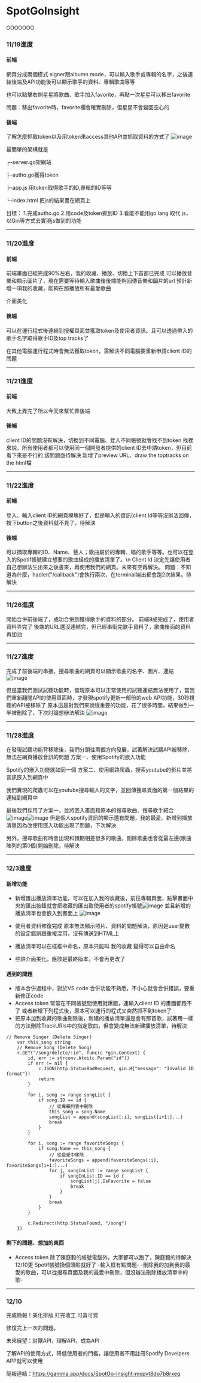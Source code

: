 # SpotGoInsight
GOOOOOO


### 11/19進度
#### 前端
  網頁分成兩個模式 signer跟albumn mode，可以輸入歌手或專輯的名字，之後連結後端及API功能後可以顯示歌手的資料、專輯歌曲等等

  也可以點擊右側星星將歌曲、歌手加入favorite，再點一次星星可以移出favorite

  問題：移出favorite時，favorite欄會確實刪除，但星星不會變回空心的
  

#### 後端
  了解怎麼抓取token以及用token來access其他API並抓取資料的方式了
  ![image](https://github.com/user-attachments/assets/2bb47606-2467-4143-86b6-8dbdaf002f2c)
  
  最簡單的架構就是
  
  ┌-server.go架網站
  
  ├-autho.go獲得token
  
  ├-app.js 用token取得歌手的ID,專輯的ID等等
  
  └-index.html 把js的結果畫在網頁上
  
  目標：
    1.完成autho.go
    2.用code及token抓到ID
    3.看能不能用go lang 取代 js，以Gin等方式去實現js做到的功能

---
### 11/20進度
#### 前端
  前端畫面已經完成90%左右，我的收藏、播放、切換上下首都已完成
  可以播放音樂和顯示圖片了，現在需要等待輸入歌曲後後端能夠回傳音樂和圖片的url
  預計新增一項我的收藏，能夠在那播放所有最愛歌曲
  
  介面美化

#### 後端 
  可以在運行程式後連結到授權頁面並獲取token及使用者資訊。且可以透過帶入的歌手名字取得歌手ID及top tracks了
  
  在其他電腦運行程式時會無法獲取token，需解決不同電腦要重新申請client ID的問題

---
### 11/21進度

#### 前端
   大致上弄完了所以今天來幫忙弄後端
#### 後端
   client ID的問題沒有解決，切換到不同電腦、登入不同帳號就會找不到token
   找裡來說，所有使用者都可以使用同一個開發者提供的client ID去申請token，但目前看下來是不行的
   該問題亟待解決
   新增了preview URL、draw the toptracks on the html檔
   
---
### 11/22進度

#### 前端
登入、輸入client ID的網頁模塊好了，但是輸入的資訊(client Id等等沒辦法回傳，按下button之後資料就不見了，待解決

#### 後端

可以擷取專輯的ID、Name、藝人；歌曲屬於的專輯、唱的歌手等等。也可以在登入的Spotif帳號建立想要的歌曲組成的播放清單了。\n
Client Id 決定先讓使用者自己想辦法生出來之後書來，再使用我們的網頁。未來有空再解決。
問題：不知道為什麼，hadler("/callback")會執行兩次，在terminal端出都會跑2次結果。待解決

---
### 11/26進度

開始合併前後端了，成功合併到獲得歌手的資料的部分。
前端9成完成了，使用者資料弄完了
後端的URL還沒連結完，但已經串街完歌手資料了，歌曲後面的資料再加油

---
### 11/27進度

完成了前後端的串接，搜尋歌曲的網頁可以顯示歌曲的名字、圖片、連結
![image](https://github.com/user-attachments/assets/37fc1c44-9d2d-477c-a9f9-b29ea4439beb)

但是當我們測試試聽功能時，發現原本可以正常使用的試聽連結無法使用了，當我們重新翻閱API的使用頁面時，才發現spotify更新一部份的web API功能，30秒視聽的API被移除了
原本這是對我們來說很重要的功能，花了很多時間，結果做到一半被刪除了，下次討論想辦法解決
![image](https://github.com/user-attachments/assets/03ce3ba3-599f-44c7-af49-19401f10296f)

---

### 11/28進度

在發現試聽功能背移除後，我們分頭往兩個方向發展，試著解決試聽API被移除，無法在網頁播放音訊的問題
方案一、使用Spotify的嵌入功能

Spotify的嵌入功能就如同一個
方案二、使用網路爬蟲，搜索youtube的影片並將音訊嵌入到網頁中


我們實現的爬蟲可以在youtube搜尋輸入的文字，並回傳搜尋頁面的第一個結果的連結到網頁中

最後我們採用了方案一，並將嵌入畫面和原本的搜尋歌曲、搜尋歌手結合
![image](https://github.com/user-attachments/assets/60b2ddbb-d8ab-4205-9e7e-9225ad12ffcf)![image](https://github.com/user-attachments/assets/02cfda69-fad8-4b74-9b13-3adb32d84880)
但是個人spotify資訊的顯示還有問題，我的最愛、新增到播放清單因為改使用嵌入功能出現了問題，下次解決

另外，搜尋歌曲有時會出現和預期相差很多的歌曲，刪除歌曲也會從最左邊(歌曲陣列的第0個)開始刪除，待解決

---
### 12/3進度

#### 新增功能
* 新增匯出播放清單功能，可以在加入我的收藏後，前往專輯頁面，點擊畫面中央的匯出按鈕就會把收藏的匯出致使用者的spotify帳號![image](https://github.com/user-attachments/assets/bc0bf171-2999-4400-aeb4-66f9bbe452ea)
並且新增的播放清單也會嵌入到畫面上
![image](https://github.com/user-attachments/assets/c0e6464e-1123-4bc9-8f59-9a23bb6452a3)

* 使用者資料修復完成
  原本無法顯示照片、資料的問題解決，原因是user變數的設定錯誤跟重複混用，沒有傳送到HTML上
* 播放清單可以在框框中命名，原本只能叫 我的收藏 變得可以自由命名
* 些許介面美化，應該是最終版本，不會再更改了
#### 遇到的問題
* 版本合併過程中，對於VS code 合併功能不熟悉，不小心就會合併錯誤，要重新修正code
* Access token 常常在不同帳號間使用就爆錯，連輸入client ID 的畫面都跑不了
 或者新增下列程式後，原本可以運行的程式又突然抓不到token了
* 把原本加到收藏的歌曲刪除後，新建的播放清單還是會有那首歌，試著用一樣的方法刪除TrackURIs中的指定歌曲，但會變成無法新建播放清單，待解決
```
// Remove Singer (Delete Singer)
	var this_song string
	// Remove Song (Delete Song)
	r.GET("/song/delete/:id", func(c *gin.Context) {
		id, err := strconv.Atoi(c.Param("id"))
		if err != nil {
			c.JSON(http.StatusBadRequest, gin.H{"message": "Invalid ID format"})
			return
		}

		for i, song := range songList {
			if song.ID == id {
				// 從專輯列表中刪除
				this_song = song.Name
				songList = append(songList[:i], songList[i+1:]...)
				break
			}
		}

		for i, song := range favoriteSongs {
			if song.Name == this_song {
				// 從最愛中移除
				favoriteSongs = append(favoriteSongs[:i], favoriteSongs[i+1:]...)
				for j, songInList := range songList {
					if songInList.ID == id {
						songList[j].IsFavorite = false
						break
					}
				}
				break
			}
		}

		c.Redirect(http.StatusFound, "/song")
	})
```

#### 剩下的問題、想加的東西
* Access token
      除了陳庭毅的帳號電腦外，大家都可以跑了，陳庭毅的待解決
  	12/10更 Spotif帳號換個頭貼就好了
  -輸入框有點問題-
  -刪除我的加到我的最愛的歌曲，可以從搜尋頁面及我的最愛中刪除，但沒辦法刪除播放清單中的歌-

---
### 12/10
完成簡報！美化排版 打完收工 可喜可賀

修復完上一次的問題。

未來展望：討厭API，理解API，成為API  

了解API的使用方式，降低使用者的門檻，讓使用者不用註冊Spotify Develpers APP就可以使用


簡報連結：https://gamma.app/docs/SpotGo-Insight-mxpvt8do7b8rxeq
  

